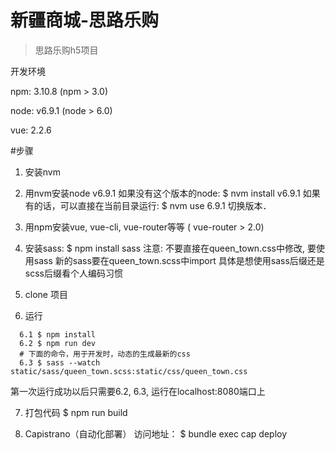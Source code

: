 # 新疆商城-思路乐购

> 思路乐购h5项目

开发环境

npm: 3.10.8 (npm > 3.0)

node: v6.9.1 (node > 6.0)

vue: 2.2.6

#步骤

1. 安装nvm

2. 用nvm安装node v6.9.1
   如果没有这个版本的node:
     $ nvm install v6.9.1
   如果有的话，可以直接在当前目录运行:
     $ nvm use 6.9.1
   切换版本．

3. 用npm安装vue, vue-cli, vue-router等等 ( vue-router > 2.0)

4. 安装sass:
     $ npm install sass
   注意:
     不要直接在queen_town.css中修改, 要使用sass
     新的sass要在queen_town.scss中import
     具体是想使用sass后缀还是scss后缀看个人编码习惯

5. clone 项目

6. 运行

```
  6.1 $ npm install
  6.2 $ npm run dev
  # 下面的命令，用于开发时，动态的生成最新的css
  6.3 $ sass --watch static/sass/queen_town.scss:static/css/queen_town.css

```
  第一次运行成功以后只需要6.2, 6.3, 运行在localhost:8080端口上

7. 打包代码
  $ npm run build

8. Capistrano（自动化部署） 访问地址：
  $ bundle exec cap deploy
